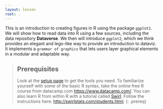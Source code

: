 ```yaml
---
layout: lesson
root: .
---
```


This is an introduction to creating figures in R using the package `ggplot2`. We will show how to read data into R using a few sources, including the data repository **Dataverse**. We then will introduce `ggplot2`, which we think provides an elegant and lego-like way to provide an introduction to dataviz. It implements a `grammar of graphics` that lets users layer graphical elements in a modular and adaptable way.

> ## Prerequisites
>
> Look at the [setup page](setup/) to get the tools you need. To familiarize yourself with some of the basic R syntax, take the online free R course from datacamp.com <https://www.datacamp.com/>. You can also learn R from within R with a tutorial called [Swirl](http://swirlstats.com/).  Follow the instructions here: <http://swirlstats.com/students.html>.
{: .prereq}

